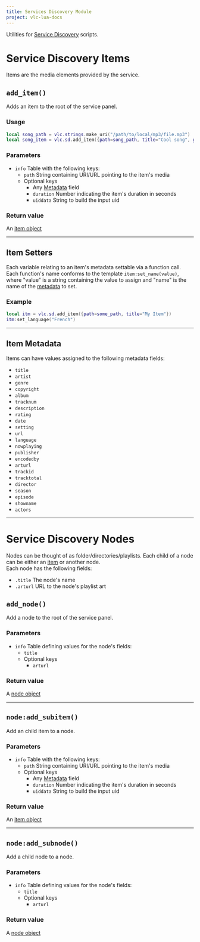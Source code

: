 ```yaml
---
title: Services Discovery Module
project: vlc-lua-docs
---
```

Utilities for [Service Discovery](/vlc-lua-docs/t/sd) scripts.


# Service Discovery Items
Items are the media elements provided by the service.


## `add_item()`
Adds an item to the root of the service panel.

### Usage
```lua
local song_path = vlc.strings.make_uri("/path/to/local/mp3/file.mp3")
local song_item = vlc.sd.add_item({path=song_path, title="Cool song", genre="The best genre"})
```

### Parameters
- `info` Table with the following keys:
	- `path` String containing URI/URL pointing to the item's media
	- Optional keys
		- Any [Metadata](#item-metadata) field
		- `duration` Number indicating the item's duration in seconds
		- `uiddata` String to build the input uid

### Return value
An [item object](#service-discovery-items)

----
## Item Setters
Each variable relating to an item's metadata settable via a function call. Each function's name conforms to the template `item:set_name(value)`, where "value" is a string containing the value to assign and "name" is the name of the [metadata](#item-metadata) to set.

### Example
```lua
local itm = vlc.sd.add_item({path=some_path, title="My Item"})
itm:set_language("French")
```

----
## Item Metadata
Items can have values assigned to the following metadata fields:
- `title`
- `artist`
- `genre`
- `copyright`
- `album`
- `tracknum`
- `description`
- `rating`
- `date`
- `setting`
- `url`
- `language`
- `nowplaying`
- `publisher`
- `encodedby`
- `arturl`
- `trackid`
- `tracktotal`
- `director`
- `season`
- `episode`
- `showname`
- `actors`

----
# Service Discovery Nodes
Nodes can be thought of as folder/directories/playlists. Each child of a node can be either an [item](#service-discovery-items) or another node.  
Each node has the following fields:
- `.title` The node's name
- `.arturl` URL to the node's playlist art

## `add_node()`
Add a node to the root of the service panel.

### Parameters
- `info` Table defining values for the node's fields: 
	- `title`
	- Optional keys
		- `arturl`

### Return value
A [node object](#service-discovery-nodes)

----
## `node:add_subitem()`
Add an child item to a node.

### Parameters
- `info` Table with the following keys:
	- `path` String containing URI/URL pointing to the item's media
	- Optional keys
		- Any [Metadata](#item-metadata) field
		- `duration` Number indicating the item's duration in seconds
		- `uiddata` String to build the input uid

### Return value
An [item object](#service-discovery-items)

----
## `node:add_subnode()`
Add a child node to a node.

### Parameters
- `info` Table defining values for the node's fields: 
	- `title`
	- Optional keys
		- `arturl`

### Return value
A [node object](#service-discovery-nodes)

